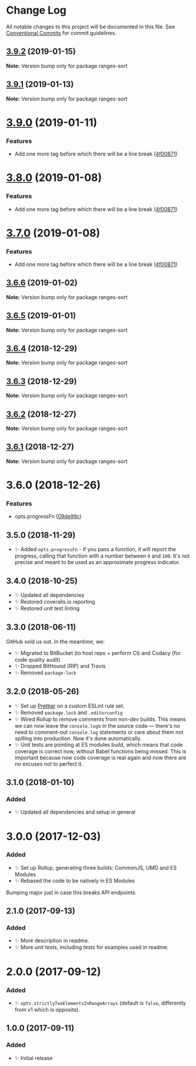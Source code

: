 # Change Log

All notable changes to this project will be documented in this file.
See [Conventional Commits](https://conventionalcommits.org) for commit guidelines.

## [3.9.2](https://bitbucket.org/codsen/codsen/src/master/packages/ranges-sort/compare/ranges-sort@3.9.1...ranges-sort@3.9.2) (2019-01-15)

**Note:** Version bump only for package ranges-sort





## [3.9.1](https://bitbucket.org/codsen/codsen/src/master/packages/ranges-sort/compare/ranges-sort@3.9.0...ranges-sort@3.9.1) (2019-01-13)

**Note:** Version bump only for package ranges-sort





# [3.9.0](https://bitbucket.org/codsen/codsen/src/master/packages/ranges-sort/compare/ranges-sort@3.6.6...ranges-sort@3.9.0) (2019-01-11)

### Features

- Add one more tag before which there will be a line break ([4f00871](https://bitbucket.org/codsen/codsen/src/master/packages/ranges-sort/commits/4f00871))

# [3.8.0](https://bitbucket.org/codsen/codsen/src/master/packages/ranges-sort/compare/ranges-sort@3.6.6...ranges-sort@3.8.0) (2019-01-08)

### Features

- Add one more tag before which there will be a line break ([4f00871](https://bitbucket.org/codsen/codsen/src/master/packages/ranges-sort/commits/4f00871))

# [3.7.0](https://bitbucket.org/codsen/codsen/src/master/packages/ranges-sort/compare/ranges-sort@3.6.6...ranges-sort@3.7.0) (2019-01-08)

### Features

- Add one more tag before which there will be a line break ([4f00871](https://bitbucket.org/codsen/codsen/src/master/packages/ranges-sort/commits/4f00871))

## [3.6.6](https://bitbucket.org/codsen/codsen/src/master/packages/ranges-sort/compare/ranges-sort@3.6.5...ranges-sort@3.6.6) (2019-01-02)

**Note:** Version bump only for package ranges-sort

## [3.6.5](https://bitbucket.org/codsen/codsen/src/master/packages/ranges-sort/compare/ranges-sort@3.6.4...ranges-sort@3.6.5) (2019-01-01)

**Note:** Version bump only for package ranges-sort

## [3.6.4](https://bitbucket.org/codsen/codsen/src/master/packages/ranges-sort/compare/ranges-sort@3.6.3...ranges-sort@3.6.4) (2018-12-29)

**Note:** Version bump only for package ranges-sort

## [3.6.3](https://bitbucket.org/codsen/codsen/src/master/packages/ranges-sort/compare/ranges-sort@3.6.2...ranges-sort@3.6.3) (2018-12-29)

**Note:** Version bump only for package ranges-sort

## [3.6.2](https://bitbucket.org/codsen/codsen/src/master/packages/ranges-sort/compare/ranges-sort@3.6.1...ranges-sort@3.6.2) (2018-12-27)

**Note:** Version bump only for package ranges-sort

## [3.6.1](https://bitbucket.org/codsen/codsen/src/master/packages/ranges-sort/compare/ranges-sort@3.6.0...ranges-sort@3.6.1) (2018-12-27)

**Note:** Version bump only for package ranges-sort

# 3.6.0 (2018-12-26)

### Features

- opts.progressFn ([09de99c](https://bitbucket.org/codsen/codsen/src/master/packages/ranges-sort/commits/09de99c))

## 3.5.0 (2018-11-29)

- ✨ Added `opts.progressFn` - if you pass a function, it will report the progress, calling that function with a number between `0` and `100`. It's not precise and meant to be used as an approximate progress indicator.

## 3.4.0 (2018-10-25)

- ✨ Updated all dependencies
- ✨ Restored coveralls.io reporting
- ✨ Restored unit test linting

## 3.3.0 (2018-06-11)

GitHub sold us out. In the meantime, we:

- ✨ Migrated to BitBucket (to host repo + perform CI) and Codacy (for code quality audit)
- ✨ Dropped BitHound (RIP) and Travis
- ✨ Removed `package-lock`

## 3.2.0 (2018-05-26)

- ✨ Set up [Prettier](https://prettier.io) on a custom ESLint rule set.
- ✨ Removed `package.lock` and `.editorconfig`
- ✨ Wired Rollup to remove comments from non-dev builds. This means we can now leave the `console.log`s in the source code — there's no need to comment-out `console.log` statements or care about them not spilling into production. Now it's done automatically.
- ✨ Unit tests are pointing at ES modules build, which means that code coverage is correct now, without Babel functions being missed. This is important because now code coverage is real again and now there are no excuses not to perfect it.

## 3.1.0 (2018-01-10)

### Added

- ✨ Updated all dependencies and setup in general

# 3.0.0 (2017-12-03)

### Added

- ✨ Set up Rollup, generating three builds: CommonJS, UMD and ES Modules
- ✨ Rebased the code to be natively in ES Modules

Bumping major just in case this breaks API endpoints.

## 2.1.0 (2017-09-13)

### Added

- ✨ More description in readme.
- ✨ More unit tests, including tests for examples used in readme.

# 2.0.0 (2017-09-12)

### Added

- ✨ `opts.strictlyTwoElementsInRangeArrays` (default is `false`, differently from v1 which is opposite).

## 1.0.0 (2017-09-11)

### Added

- ✨ Initial release
